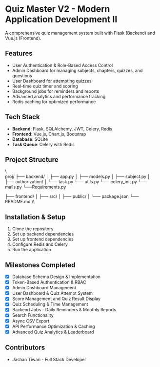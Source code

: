 # Quiz Master V2 - Modern Application Development II

A comprehensive quiz management system built with Flask (Backend) and Vue.js (Frontend).

## Features
- User Authentication & Role-Based Access Control
- Admin Dashboard for managing subjects, chapters, quizzes, and questions
- User Dashboard for attempting quizzes
- Real-time quiz timer and scoring
- Background jobs for reminders and reports
- Advanced analytics and performance tracking
- Redis caching for optimized performance

## Tech Stack
- **Backend**: Flask, SQLAlchemy, JWT, Celery, Redis
- **Frontend**: Vue.js, Chart.js, Bootstrap
- **Database**: SQLite
- **Task Queue**: Celery with Redis

## Project Structure
\\\
proj/
├── backend/
│   ├── app.py
│   ├── models.py
│   ├── subject.py
│   ├── authorization/
│   └── task.py
    └── utils.py
    └── celery_init.py
    └── mails.py
    └──Requirements.py

├── frontend/
│   ├── src/
│   ├── public/
│   └── package.json
└── README.md
\\\

## Installation & Setup
1. Clone the repository
2. Set up backend dependencies
3. Set up frontend dependencies
4. Configure Redis and Celery
5. Run the application

## Milestones Completed
- [x] Database Schema Design & Implementation
- [x] Token-Based Authentication & RBAC
- [x] Admin Dashboard Management
- [x] User Dashboard & Quiz Attempt System
- [x] Score Management and Quiz Result Display
- [x] Quiz Scheduling & Time Management
- [x] Backend Jobs - Daily Reminders & Monthly Reports
- [x] Search Functionality
- [x] Async CSV Export
- [x] API Performance Optimization & Caching
- [x] Advanced Quiz Analytics & Leaderboard

## Contributors
- Jashan Tiwari - Full Stack Developer
